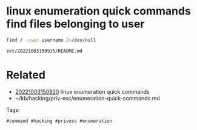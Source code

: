 # linux enumeration quick commands find files belonging to user
```bash
find / -user username 2>/dev/null
```

` zet/20221003150915/README.md `

# Related

- [20221003150920](/zet/20221003150920/README.md) linux enumeration quick commands
- ~/kb/hacking/priv-esc/enumeration-quick-commands.md

Tags:

    #command #hacking #privesc #enumeration 
